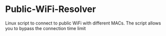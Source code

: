 # Public-WiFi-Resolver
Linux script to connect to public WiFi with different MACs. The script allows you to bypass the connection time limit
